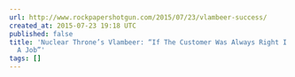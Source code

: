 ```yaml
---
url: http://www.rockpapershotgun.com/2015/07/23/vlambeer-success/
created_at: 2015-07-23 19:18 UTC
published: false
title: 'Nuclear Throne’s Vlambeer: “If The Customer Was Always Right I Wouldn’t Have
  A Job”'
tags: []
---
```



